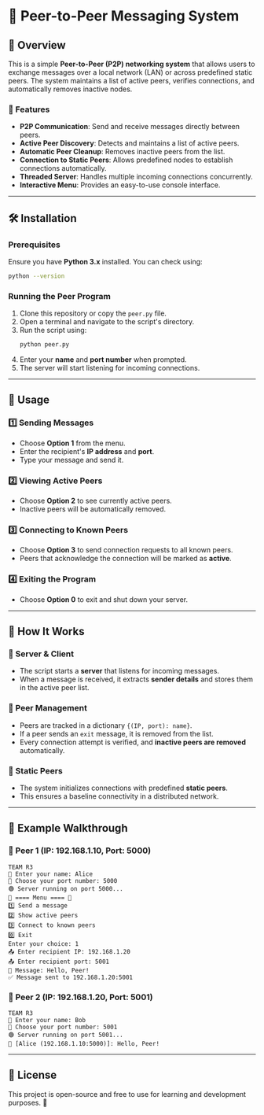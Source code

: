 # 📌 Peer-to-Peer Messaging System

## 🔷 Overview
This is a simple **Peer-to-Peer (P2P) networking system** that allows users to exchange messages over a local network (LAN) or across predefined static peers. The system maintains a list of active peers, verifies connections, and automatically removes inactive nodes.

### 🚀 Features
- **P2P Communication**: Send and receive messages directly between peers.
- **Active Peer Discovery**: Detects and maintains a list of active peers.
- **Automatic Peer Cleanup**: Removes inactive peers from the list.
- **Connection to Static Peers**: Allows predefined nodes to establish connections automatically.
- **Threaded Server**: Handles multiple incoming connections concurrently.
- **Interactive Menu**: Provides an easy-to-use console interface.

---
## 🛠 Installation
### Prerequisites
Ensure you have **Python 3.x** installed. You can check using:
```bash
python --version
```

### Running the Peer Program
1. Clone this repository or copy the `peer.py` file.
2. Open a terminal and navigate to the script's directory.
3. Run the script using:
   ```bash
   python peer.py
   ```
4. Enter your **name** and **port number** when prompted.
5. The server will start listening for incoming connections.

---
## 🔹 Usage
### **1️⃣ Sending Messages**
- Choose **Option 1** from the menu.
- Enter the recipient's **IP address** and **port**.
- Type your message and send it.

### **2️⃣ Viewing Active Peers**
- Choose **Option 2** to see currently active peers.
- Inactive peers will be automatically removed.

### **3️⃣ Connecting to Known Peers**
- Choose **Option 3** to send connection requests to all known peers.
- Peers that acknowledge the connection will be marked as **active**.

### **4️⃣ Exiting the Program**
- Choose **Option 0** to exit and shut down your server.

---
## 📜 How It Works
### **🔹 Server & Client**
- The script starts a **server** that listens for incoming messages.
- When a message is received, it extracts **sender details** and stores them in the active peer list.

### **🔹 Peer Management**
- Peers are tracked in a dictionary `{(IP, port): name}`.
- If a peer sends an `exit` message, it is removed from the list.
- Every connection attempt is verified, and **inactive peers are removed** automatically.

### **🔹 Static Peers**
- The system initializes connections with predefined **static peers**.
- This ensures a baseline connectivity in a distributed network.

---
## 📌 Example Walkthrough
### **📍 Peer 1 (IP: 192.168.1.10, Port: 5000)**
```plaintext
TEAM R3
👤 Enter your name: Alice
🔢 Choose your port number: 5000
🟢 Server running on port 5000...
🔹 ==== Menu ==== 🔹
1️⃣ Send a message
2️⃣ Show active peers
3️⃣ Connect to known peers
0️⃣ Exit
Enter your choice: 1
📤 Enter recipient IP: 192.168.1.20
📤 Enter recipient port: 5001
💬 Message: Hello, Peer!
✅ Message sent to 192.168.1.20:5001
```

### **📍 Peer 2 (IP: 192.168.1.20, Port: 5001)**
```plaintext
TEAM R3
👤 Enter your name: Bob
🔢 Choose your port number: 5001
🟢 Server running on port 5001...
📩 [Alice (192.168.1.10:5000)]: Hello, Peer!
```

---
## 📌 License
This project is open-source and free to use for learning and development purposes. 🚀
